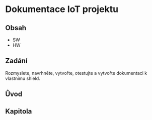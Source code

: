 # Dokumentace IoT projektu

## Obsah

- SW
- HW

## Zadání

Rozmyslete, navrhněte, vytvořte, otestujte a vytvořte dokumentaci k vlastnímu shield.

## Ůvod

## Kapitola
